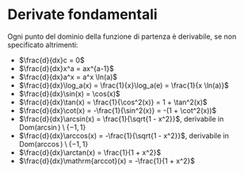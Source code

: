 # Derivate fondamentali

Ogni punto del dominio della funzione di partenza è derivabile, se non specificato altrimenti:
- $\frac{d}{dx}c = 0$
- $\frac{d}{dx}x^a = ax^{a-1}$
- $\frac{d}{dx}a^x = a^x \ln(a)$
- $\frac{d}{dx}\log_a(x) = \frac{1}{x}\log_a(e) = \frac{1}{x \ln(a)}$
- $\frac{d}{dx}\sin(x) = \cos(x)$
- $\frac{d}{dx}\tan(x) = \frac{1}{\cos^2(x)} = 1 + \tan^2(x)$
- $\frac{d}{dx}\cot(x) = -\frac{1}{\sin^2(x)} = -(1 + \cot^2(x))$
- $\frac{d}{dx}\arcsin(x) = \frac{1}{\sqrt{1 - x^2}}$, derivabile in $\mathrm{Dom}(\arcsin) \setminus \{-1, 1\}$
- $\frac{d}{dx}\arccos(x) = -\frac{1}{\sqrt{1 - x^2}}$, derivabile in $\mathrm{Dom}(\arccos) \setminus \{-1, 1\}$
- $\frac{d}{dx}\arctan(x) = \frac{1}{1 + x^2}$
- $\frac{d}{dx}\mathrm{arccot}(x) = -\frac{1}{1 + x^2}$
